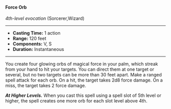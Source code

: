 #### Force Orb
*4th-level evocation* (Sorcerer,Wizard)
___
- **Casting Time:** 1 action
- **Range:** 120 feet
- **Components:** V, S
- **Duration:** Instantaneous
---
You create four glowing orbs of magical force in
your palm, which streak from your hand to hit your
targets. You can direct them at one target or several,
but no two targets can be more than 30 feet apart.
Make a ranged spell attack for each orb. On a hit,
the target takes 2d8 force damage. On a miss, the
target takes 2 force damage.

***At Higher Levels.***  When you cast this spell using
a spell slot of 5th level or higher, the spell creates
one more orb for each slot level above 4th.
